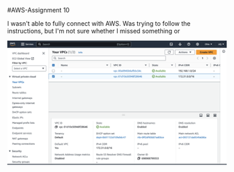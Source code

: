 #AWS-Assignment 10

I wasn't able to fully connect with AWS. Was trying to follow the instructions, but I'm not sure whether I missed something or 


<img src="/images/AWS.png" alt="AWS" title="AWS">
